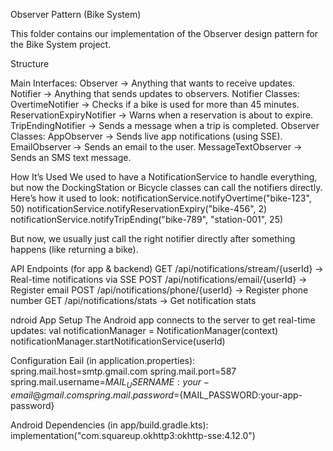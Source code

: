  Observer Pattern (Bike System)

This folder contains our implementation of the Observer design pattern for the Bike System project.



Structure

Main Interfaces:
Observer → Anything that wants to receive updates.
Notifier → Anything that sends updates to observers.
Notifier Classes:
OvertimeNotifier → Checks if a bike is used for more than 45 minutes.
ReservationExpiryNotifier → Warns when a reservation is about to expire.
TripEndingNotifier → Sends a message when a trip is completed.
Observer Classes:
AppObserver → Sends live app notifications (using SSE).
EmailObserver → Sends an email to the user.
MessageTextObserver → Sends an SMS text message.

How It’s Used
We used to have a NotificationService to handle everything, but now the DockingStation or Bicycle classes can call the notifiers directly.
Here’s how it used to look:
notificationService.notifyOvertime("bike-123", 50)
notificationService.notifyReservationExpiry("bike-456", 2)
notificationService.notifyTripEnding("bike-789", "station-001", 25)


But now, we usually just call the right notifier directly after something happens (like returning a bike).

API Endpoints (for app & backend)
GET /api/notifications/stream/{userId} → Real-time notifications via SSE
POST /api/notifications/email/{userId} → Register email
POST /api/notifications/phone/{userId} → Register phone number
GET /api/notifications/stats → Get notification stats

 ndroid App Setup
The Android app connects to the server to get real-time updates:
val notificationManager = NotificationManager(context)
notificationManager.startNotificationService(userId)


Configuration
Eail (in application.properties):
spring.mail.host=smtp.gmail.com
spring.mail.port=587
spring.mail.username=${MAIL_USERNAME:your-email@gmail.com}
spring.mail.password=${MAIL_PASSWORD:your-app-password}

Android Dependencies (in app/build.gradle.kts):
implementation("com.squareup.okhttp3:okhttp-sse:4.12.0")





